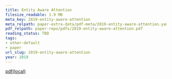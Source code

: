 ```yaml
---
title: Entity Aware Attention
filesize_readable: 1.9 MB
meta_key: 2019-entity-aware-attention
meta_relpath: paper-extra-data/pdf-meta/2019-entity-aware-attention.yaml
pdf_relpath: paper-repo/pdfs/2019-entity-aware-attention.pdf
reading_status: TBD
tags:
- other-default
- paper
url_slug: 2019-entity-aware-attention
year: 2019
---
```


[pdf(local)](../../paper-repo/pdfs/2019-entity-aware-attention.pdf)
